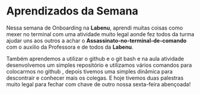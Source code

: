 # Aprendizados da Semana

Nessa semana de Onboarding na **Labenu**, aprendi muitas coisas como mexer no terminal com uma atividade muito legal aonde fez todos da turma ajudar uns aos outros a achar o **Assassinato-no-terminal-de-comando** com o auxilio da Professora e de todos da **Labenu**.
<p>Também aprendemos a utilizar o github e o git bash e na aula atividade desenvolvemos um simples repositório e utilizamos vários comandos para colocarmos no github , depois tivemos uma simples dinâmica para descontrair e conhecer mais os colegas. E hoje tivemos duas palestras muito legal para fechar com chave de outro nossa sexta-feira abençoada!</p>